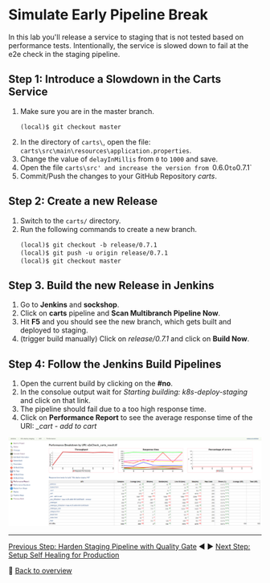 # Simulate Early Pipeline Break

In this lab you'll release a service to staging that is not tested based on performance tests. Intentionally, the service is slowed down to fail at the e2e check in the staging pipeline.

## Step 1: Introduce a Slowdown in the Carts Service
1. Make sure you are in the master branch.
    ```
    (local)$ git checkout master
    ```
1. In the directory of `carts\`, open the file: `carts\src\main\resources\application.properties`.
1. Change the value of `delayInMillis` from `0` to `1000` and save.
1. Open the file `carts\src' and increase the version from `0.6.0` to `0.7.1`
1. Commit/Push the changes to your GitHub Repository *carts*.

## Step 2: Create a new Release
1. Switch to the `carts/` directory.
1. Run the following commands to create a new branch.
    ```
    (local)$ git checkout -b release/0.7.1
    (local)$ git push -u origin release/0.7.1 
    (local)$ git checkout master
    ```

## Step 3. Build the new Release in Jenkins
1. Go to **Jenkins** and **sockshop**.
1. Click on **carts** pipeline and **Scan Multibranch Pipeline Now**.
1. Hit **F5** and you should see the new branch, which gets built and deployed to staging. 
1. (trigger build manually) Click on *release/0.7.1* and click on **Build Now**.

## Step 4: Follow the Jenkins Build Pipelines
1. Open the current build by clicking on the **#no**.
1. In the consolue output wait for *Starting building: k8s-deploy-staging* and click on that link.
1. The pipeline should fail due to a too high response time. 
1. Click on **Performance Report** to see the average response time of the URI: *_cart - add to cart*

![break_early](../assets/break_early.png)

---
[Previous Step: Harden Staging Pipeline with Quality Gate](../01_Harden_Staging_Pipeline_with_Quality_Gate) :arrow_backward: :arrow_forward: [Next Step: Setup Self Healing for Production](../03_Setup_Self_Healing_for_Production)

:arrow_up_small: [Back to overview](../)
